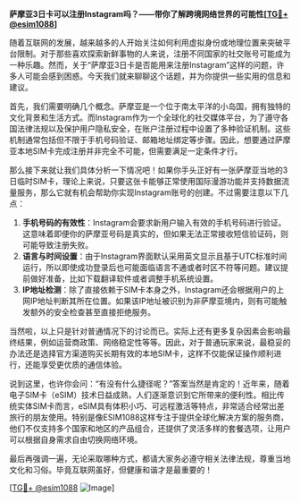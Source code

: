 **萨摩亚3日卡可以注册Instagram吗？——带你了解跨境网络世界的可能性[[TG💪+ @esim1088](https://t.me/s/esim1088)]**

随着互联网的发展，越来越多的人开始关注如何利用虚拟身份或地理位置来突破平台限制。对于那些喜欢探索新鲜事物的人来说，注册不同国家的社交账号可能成为一种乐趣。然而，关于“萨摩亚3日卡是否能用来注册Instagram”这样的问题，许多人可能会感到困惑。今天我们就来聊聊这个话题，并为你提供一些实用的信息和建议。

首先，我们需要明确几个概念。萨摩亚是一个位于南太平洋的小岛国，拥有独特的文化背景和生活方式。而Instagram作为一个全球化的社交媒体平台，为了遵守各国法律法规以及保护用户隐私安全，在账户注册过程中设置了多种验证机制。这些机制通常包括但不限于手机号码验证、邮箱地址绑定等步骤。因此，想要通过萨摩亚本地SIM卡完成注册并非完全不可能，但需要满足一定条件才行。

那么接下来就让我们具体分析一下情况吧！如果你手头正好有一张萨摩亚当地的3日临时SIM卡，理论上来说，只要这张卡能够正常使用国际漫游功能并支持数据流量服务，那么它就有机会帮助你实现Instagram账号的创建。不过需要注意以下几点：

1. **手机号码的有效性**：Instagram会要求新用户输入有效的手机号码进行验证。这意味着即便你的萨摩亚号码是真实的，但如果无法正常接收短信验证码，则可能导致注册失败。
2. **语言与时间设置**：由于Instagram界面默认采用英文显示且基于UTC标准时间运行，所以即使成功登录后也可能面临语言不通或者时区不符等问题。建议提前做好准备，比如下载翻译软件或者调整手机系统设置。
3. **IP地址检测**：除了直接依赖于SIM卡本身之外，Instagram还会根据用户的上网IP地址判断其所在位置。如果该IP地址被识别为非萨摩亚境内，则有可能触发额外的安全检查甚至直接拒绝服务。

当然啦，以上只是针对普通情况下的讨论而已。实际上还有更多复杂因素会影响最终结果，例如运营商政策、网络稳定性等等。因此，对于普通玩家来说，最稳妥的办法还是选择官方渠道购买长期有效的本地SIM卡，这样不仅能保证操作顺利进行，还能享受更优质的通信体验。

说到这里，也许你会问：“有没有什么捷径呢？”答案当然是肯定的！近年来，随着电子SIM卡（eSIM）技术日益成熟，人们逐渐意识到它所带来的便利性。相比传统实体SIM卡而言，eSIM具有体积小巧、可远程激活等特点，非常适合经常出差旅行的朋友使用。特别是像ESIM1088这样专注于提供全球化解决方案的服务商，他们不仅支持多个国家和地区的产品组合，还提供了灵活多样的套餐选项，让用户可以根据自身需求自由切换网络环境。

最后再强调一遍，无论采取哪种方式，都请大家务必遵守相关法律法规，尊重当地文化和习俗。毕竟互联网虽好，但健康和谐才是最重要的！

[[TG💪+ @esim1088](https://t.me/s/esim1088) ![Image](https://i.postimg.cc/4NQfJmqS/Snipaste-2025-05-13-00-14-12.png)]